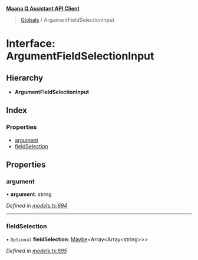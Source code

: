 **[Maana Q Assistant API Client](../README.md)**

> [Globals](../README.md) / ArgumentFieldSelectionInput

# Interface: ArgumentFieldSelectionInput

## Hierarchy

* **ArgumentFieldSelectionInput**

## Index

### Properties

* [argument](argumentfieldselectioninput.md#argument)
* [fieldSelection](argumentfieldselectioninput.md#fieldselection)

## Properties

### argument

•  **argument**: string

*Defined in [models.ts:694](https://github.com/maana-io/q-assistant-client/blob/1a0616f/src/models.ts#L694)*

___

### fieldSelection

• `Optional` **fieldSelection**: [Maybe](../README.md#maybe)\<Array\<Array\<string>>>

*Defined in [models.ts:695](https://github.com/maana-io/q-assistant-client/blob/1a0616f/src/models.ts#L695)*
